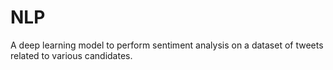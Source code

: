 # NLP
A deep learning model to perform sentiment analysis on a dataset of tweets related to various candidates.
